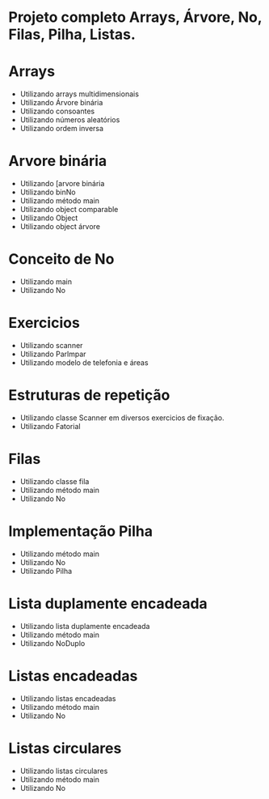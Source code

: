 # Projeto completo Arrays, Árvore, No, Filas, Pilha, Listas.

# Arrays

- Utilizando arrays multidimensionais
- Utilizando Árvore binária
- Utilizando consoantes
- Utilizando números aleatórios
- Utilizando ordem inversa

# Arvore binária

- Utilizando [arvore binária
- Utilizando binNo
- Utilizando método main
- Utilizando object comparable
- Utilizando Object
- Utilizando object árvore

# Conceito de No

- Utilizando main
- Utilizando No

# Exercicios 

- Utilizando scanner
- Utilizando Parlmpar
- Utilizando modelo de telefonia e áreas

# Estruturas de repetição

- Utilizando classe Scanner em diversos exercicios de fixação.
- Utilizando Fatorial

# Filas

- Utilizando classe fila
- Utilizando método main
- Utilizando No

# Implementação Pilha

- Utilizando método main
- Utilizando No
- Utilizando Pilha

# Lista duplamente encadeada

- Utilizando lista duplamente encadeada
- Utilizando método main
- Utilizando NoDuplo

# Listas encadeadas

- Utilizando listas encadeadas
- Utilizando método main
- Utilizando No

# Listas circulares

- Utilizando listas circulares
- Utilizando método main
- Utilizando No


